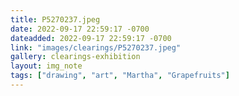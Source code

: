 ```yaml
---
title: P5270237.jpeg
date: 2022-09-17 22:59:17 -0700
dateadded: 2022-09-17 22:59:17 -0700
link: "images/clearings/P5270237.jpeg"
gallery: clearings-exhibition
layout: img_note
tags: ["drawing", "art", "Martha", "Grapefruits"]
--- 
```

